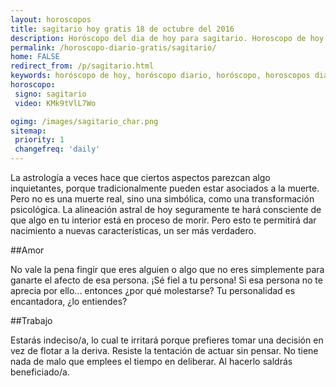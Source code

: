 ```yaml
---
layout: horoscopos
title: sagitario hoy gratis 18 de octubre del 2016 
description: Horóscopo del dia de hoy para sagitario. Horoscopo de hoy 18 de octubre del 2016. Las predicciones de amor, trabajo, vida personal gratis.
permalink: /horoscopo-diario-gratis/sagitario/
home: FALSE
redirect_from: /p/sagitario.html
keywords: horóscopo de hoy, horóscopo diario, horóscopo, horoscopos diarios gratis del dia de hoy, horóscopo diario gratis,horóscopo 2016, horóscopo esperanza gracia, horoscopo sagitario hoy, horoscop, horóscopos gratis, horoscopo sagitario, horoscopo sagitario 2016, Tarot, Astrologia, Zodíaco, sagitario, horoscopo gratis
horoscopo:
 signo: sagitario
 video: KMk9tVlL7Wo

ogimg: /images/sagitario_char.png
sitemap:
 priority: 1
 changefreq: 'daily'
---
```



La astrología a veces hace que ciertos aspectos parezcan algo inquietantes, porque tradicionalmente pueden estar asociados a la muerte. Pero no es una muerte real, sino una simbólica, como una transformación psicológica. La alineación astral de hoy seguramente te hará consciente de que algo en tu interior está en proceso de morir. Pero esto te permitirá dar nacimiento a nuevas características, un ser más verdadero.

##Amor

No vale la pena fingir que eres alguien o algo que no eres simplemente para ganarte el afecto de esa persona. ¡Sé fiel a tu persona! Si esa persona no te aprecia por ello... entonces ¿por qué molestarse? Tu personalidad es encantadora, ¿lo entiendes?

##Trabajo

Estarás indeciso/a, lo cual te irritará porque prefieres tomar una decisión en vez de flotar a la deriva. Resiste la tentación de actuar sin pensar. No tiene nada de malo que emplees el tiempo en deliberar. Al hacerlo saldrás beneficiado/a.